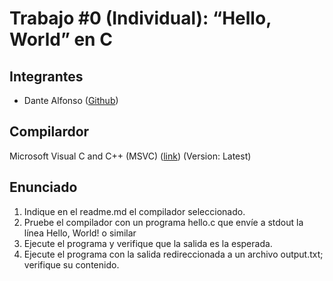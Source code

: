 # Trabajo #0 (Individual):  “Hello, World” en C
## Integrantes

 - Dante Alfonso ([Github](https://github.com/dantedemian19))

## Compilardor 

Microsoft Visual C and C++ (MSVC)  ([link](https://visualstudio.microsoft.com/downloads/#:~:text=Build%20Tools%20for%20Visual%20Studio%202022))   (Version: Latest)

## Enunciado
 1. Indique en el readme.md el compilador seleccionado. 
 2. Pruebe el compilador con un programa hello.c que envíe a stdout la línea Hello, World! o similar
 3. Ejecute el programa y verifique que la salida es la esperada.
 4. Ejecute el programa con la salida redireccionada a un archivo output.txt; verifique su  contenido.
